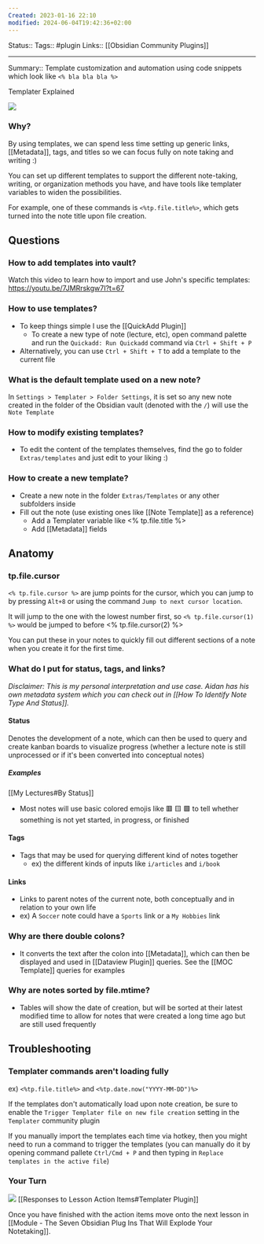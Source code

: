 ```yaml
---
Created: 2023-01-16 22:10
modified: 2024-06-04T19:42:36+02:00
---
```

 Status:: 
Tags:: #plugin
Links:: [[Obsidian Community Plugins]]
___
  
Summary:: Template customization and automation using code snippets which look like `<% bla bla bla %>`

Templater Explained

![](https://youtube.com/watch?v=QpJbeP8f55A)

### Why?

By using templates, we can spend less time setting up generic links, [[Metadata]], tags, and titles so we can focus fully on note taking and writing :)

You can set up different templates to support the different note-taking, writing, or organization methods you have, and have tools like templater variables to widen the possibilities.

For example, one of these commands is `<%tp.file.title%>`, which gets turned into the note title upon file creation.

## Questions
### How to add templates into vault?
Watch this video to learn how to import and use John's specific templates:
https://youtu.be/7JMRrskgw7I?t=67

### How to use templates?
- To keep things simple I use the [[QuickAdd Plugin]]
	- To create a new type of note (lecture, etc), open command palette and run the `Quickadd: Run Quickadd` command via `Ctrl + Shift + P`
- Alternatively, you can use `Ctrl + Shift + T` to add a template to the current file

### What is the default template used on a new note?
In `Settings > Templater > Folder Settings`, it is set so any new note created in the folder of the Obsidian vault (denoted with the `/`) will use the `Note Template`
### How to modify existing templates?
- To edit the content of the templates themselves, find  the  go to folder `Extras/templates` and just edit to your liking :)
### How to create a new template?
- Create a new note in the folder `Extras/Templates` or any other subfolders inside
- Fill out the note (use existing ones like [[Note Template]] as a reference)
	- Add a Templater variable like <% tp.file.title %>
	- Add [[Metadata]] fields
## Anatomy
### tp.file.cursor
`<% tp.file.cursor %>` are jump points for the cursor, which you can jump to by pressing `Alt+8` or using the command `Jump to next cursor location`.

It will jump to the one with the lowest number first, so `<% tp.file.cursor(1) %>` would be jumped to before <% tp.file.cursor(2) %>

You can put these in your notes to quickly fill out different sections of a note when you create it for the first time.
### What do I put for status, tags, and links?
*Disclaimer: This is my personal interpretation and use case. Aidan has his own metadata system which you can check out in [[How To Identify Note Type And Status]].*
#### Status
Denotes the development of a note, which can then be used to query and create kanban boards to visualize progress (whether a lecture note is still unprocessed or if it's been converted into conceptual notes)
##### Examples
[[My Lectures#By Status]]
- Most notes will use basic colored emojis like 🟥 🟨 🟩 to tell whether something is not yet started, in progress, or finished
#### Tags
- Tags that may be used for querying different kind of notes together
	- ex) the different kinds of inputs like `i/articles` and `i/book`
#### Links
- Links to parent notes of the current note, both conceptually and in relation to your own life
- ex) A `Soccer` note could have a `Sports` link or a `My Hobbies` link
### Why are there double colons?
- It converts the text after the colon into [[Metadata]], which can then be displayed and used in [[Dataview Plugin]] queries. See the [[MOC Template]] queries for examples
### Why are notes sorted by file.mtime?
- Tables will show the date of creation, but will be sorted at their latest modified time to allow for notes that were created a long time ago but are still used frequently
## Troubleshooting
### Templater commands aren't loading fully
ex) `<%tp.file.title%>` and `<%tp.date.now("YYYY-MM-DD")%>`

If the templates don't automatically load upon note creation, be sure to enable the `Trigger Templater file on new file creation` setting in the `Templater` community plugin

If you manually import the templates each time via hotkey, then you might need to run a command to trigger the templates (you can manually do it by opening command pallete `Ctrl/Cmd + P` and then typing in `Replace templates in the active file`)

### Your Turn
![](https://embed.filekitcdn.com/e/ipyk1kAZUAWQreQYS6UoFE/9sJ5rRzrt5h7ykMavk6Nub)
[[Responses to Lesson Action Items#Templater Plugin]]

Once you have finished with the action items move onto the next lesson in [[Module - The Seven Obsidian Plug Ins That Will Explode Your Notetaking]].